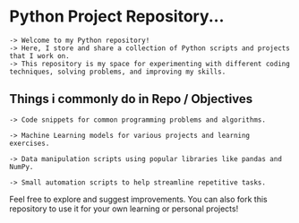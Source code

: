 # Python Project Repository...
    -> Welcome to my Python repository! 
    -> Here, I store and share a collection of Python scripts and projects that I work on. 
    -> This repository is my space for experimenting with different coding techniques, solving problems, and improving my skills.
    
## Things i commonly do in Repo / Objectives
    -> Code snippets for common programming problems and algorithms.    
    
    -> Machine Learning models for various projects and learning exercises.
    
    -> Data manipulation scripts using popular libraries like pandas and NumPy.
    
    -> Small automation scripts to help streamline repetitive tasks.

Feel free to explore and suggest improvements. You can also fork this repository to use it for your own learning or personal projects!
